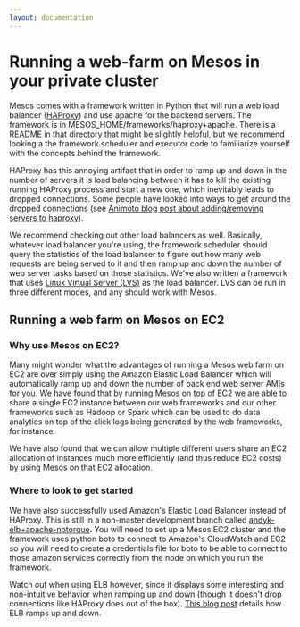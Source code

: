 ```yaml
---
layout: documentation
---
```


# Running a web-farm on Mesos in your private cluster

Mesos comes with a framework written in Python that will run a web load balancer ([HAProxy](http://haproxy.1wt.eu)) and use apache for the backend servers. The framework is in MESOS_HOME/frameworks/haproxy+apache. There is a README in that directory that might be slightly helpful, but we recommend looking a the framework scheduler and executor code to familiarize yourself with the concepts behind the framework.

HAProxy has this annoying artifact that in order to ramp up and down in the number of servers it is load balancing between it has to kill the existing running HAProxy process and start a new one, which inevitably leads to dropped connections. Some people have looked into ways to get around the dropped connections (see [Animoto blog post about adding/removing servers to haproxy](http://labs.animoto.com/2010/03/10/uptime-with-haproxy)).

We recommend checking out other load balancers as well. Basically, whatever load balancer you're using, the framework scheduler should query the statistics of the load balancer to figure out how many web requests are being served to it and then ramp up and down the number of web server tasks based on those statistics. We've also written a framework that uses [Linux Virtual Server (LVS)](http://www.linux-vs.org) as the load balancer. LVS can be run in three different modes, and any should work with Mesos.

## Running a web farm on Mesos on EC2

### Why use Mesos on EC2?

Many might wonder what the advantages of running a Mesos web farm on EC2 are over simply using the Amazon Elastic Load Balancer which will automatically ramp up and down the number of back end web server AMIs for you. We have found that by running Mesos on top of EC2 we are able to share a single EC2 instance between our web frameworks and our other frameworks such as Hadoop or Spark which can be used to do data analytics on top of the click logs being generated by the web frameworks, for instance.

We have also found that we can allow multiple different users share an EC2 allocation of instances much more efficiently (and thus reduce EC2 costs) by using Mesos on that EC2 allocation.

### Where to look to get started

We have also successfully used Amazon's Elastic Load Balancer instead of HAProxy. This is still in a non-master development branch called [andyk-elb+apache-notorque](https://github.com/mesos/mesos/tree/andyk-elb+apache-notorque). You will need to set up a Mesos EC2 cluster and the framework uses python boto to connect to Amazon's CloudWatch and EC2 so you will need to create a credentials file for boto to be able to connect to those amazon services correctly from the node on which you run the framework.

Watch out when using ELB however, since it displays some interesting and non-intuitive behavior when ramping up and down (though it doesn't drop connections like HAProxy does out of the box). [This blog post](http://shlomoswidler.com/2009/07/elastic-in-elastic-load-balancing-elb.html) details how ELB ramps up and down. 
